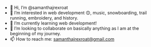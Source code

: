 - 👋 Hi, I’m @samanthajrexroat
- 👀 I’m interested in web development 😊, music, snowboarding, trail running, embroidery, and history.
- 🌱 I’m currently learning web development!
- 💞️ I’m looking to collaborate on basically anything as I am at the beginning of my journey.
- 📫 How to reach me: samanthajrexroat@gmail.com

<!---
samanthajrexroat/samanthajrexroat is a ✨ special ✨ repository because its `README.md` (this file) appears on your GitHub profile.
You can click the Preview link to take a look at your changes.
--->
